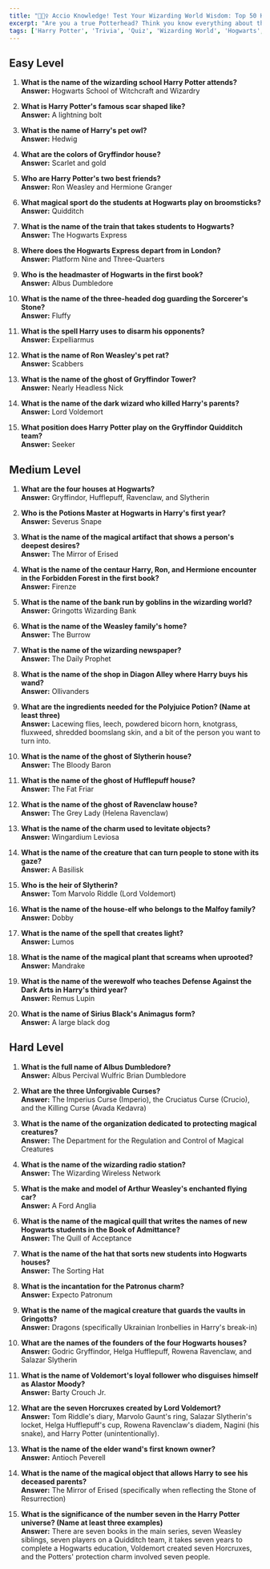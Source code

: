 ```yaml
---
title: "🧙🏻‍♀️ Accio Knowledge! Test Your Wizarding World Wisdom: Top 50 Harry Potter Trivia!"
excerpt: "Are you a true Potterhead? Think you know everything about the Boy Who Lived and the magical world he inhabits? Put your knowledge to the ultimate test with our comprehensive list of 50 Harry Potter trivia questions and answers!"
tags: ['Harry Potter', 'Trivia', 'Quiz', 'Wizarding World', 'Hogwarts', 'Magic', 'Books', 'Movies', 'Potterhead']
---
```


## Easy Level

1. **What is the name of the wizarding school Harry Potter attends?**  
   **Answer:** Hogwarts School of Witchcraft and Wizardry

2. **What is Harry Potter's famous scar shaped like?**  
   **Answer:** A lightning bolt

3. **What is the name of Harry's pet owl?**  
   **Answer:** Hedwig

4. **What are the colors of Gryffindor house?**  
   **Answer:** Scarlet and gold

5. **Who are Harry Potter's two best friends?**  
   **Answer:** Ron Weasley and Hermione Granger

6. **What magical sport do the students at Hogwarts play on broomsticks?**  
   **Answer:** Quidditch

7. **What is the name of the train that takes students to Hogwarts?**  
   **Answer:** The Hogwarts Express

8. **Where does the Hogwarts Express depart from in London?**  
   **Answer:** Platform Nine and Three-Quarters

9. **Who is the headmaster of Hogwarts in the first book?**  
   **Answer:** Albus Dumbledore

10. **What is the name of the three-headed dog guarding the Sorcerer's Stone?**  
   **Answer:** Fluffy

11. **What is the spell Harry uses to disarm his opponents?**  
   **Answer:** Expelliarmus

12. **What is the name of Ron Weasley's pet rat?**  
   **Answer:** Scabbers

13. **What is the name of the ghost of Gryffindor Tower?**  
   **Answer:** Nearly Headless Nick

14. **What is the name of the dark wizard who killed Harry's parents?**  
   **Answer:** Lord Voldemort

15. **What position does Harry Potter play on the Gryffindor Quidditch team?**  
   **Answer:** Seeker

## Medium Level

1. **What are the four houses at Hogwarts?**  
   **Answer:** Gryffindor, Hufflepuff, Ravenclaw, and Slytherin

2. **Who is the Potions Master at Hogwarts in Harry's first year?**  
   **Answer:** Severus Snape

3. **What is the name of the magical artifact that shows a person's deepest desires?**  
   **Answer:** The Mirror of Erised

4. **What is the name of the centaur Harry, Ron, and Hermione encounter in the Forbidden Forest in the first book?**  
   **Answer:** Firenze

5. **What is the name of the bank run by goblins in the wizarding world?**  
   **Answer:** Gringotts Wizarding Bank

6. **What is the name of the Weasley family's home?**  
   **Answer:** The Burrow

7. **What is the name of the wizarding newspaper?**  
   **Answer:** The Daily Prophet

8. **What is the name of the shop in Diagon Alley where Harry buys his wand?**  
   **Answer:** Ollivanders

9. **What are the ingredients needed for the Polyjuice Potion? (Name at least three)**  
   **Answer:** Lacewing flies, leech, powdered bicorn horn, knotgrass, fluxweed, shredded boomslang skin, and a bit of the person you want to turn into.

10. **What is the name of the ghost of Slytherin house?**  
   **Answer:** The Bloody Baron

11. **What is the name of the ghost of Hufflepuff house?**  
   **Answer:** The Fat Friar

12. **What is the name of the ghost of Ravenclaw house?**  
   **Answer:** The Grey Lady (Helena Ravenclaw)

13. **What is the name of the charm used to levitate objects?**  
   **Answer:** Wingardium Leviosa

14. **What is the name of the creature that can turn people to stone with its gaze?**  
   **Answer:** A Basilisk

15. **Who is the heir of Slytherin?**  
   **Answer:** Tom Marvolo Riddle (Lord Voldemort)

16. **What is the name of the house-elf who belongs to the Malfoy family?**  
   **Answer:** Dobby

17. **What is the name of the spell that creates light?**  
   **Answer:** Lumos

18. **What is the name of the magical plant that screams when uprooted?**  
   **Answer:** Mandrake

19. **What is the name of the werewolf who teaches Defense Against the Dark Arts in Harry's third year?**  
   **Answer:** Remus Lupin

20. **What is the name of Sirius Black's Animagus form?**  
   **Answer:** A large black dog

## Hard Level

1. **What is the full name of Albus Dumbledore?**  
   **Answer:** Albus Percival Wulfric Brian Dumbledore

2. **What are the three Unforgivable Curses?**  
   **Answer:** The Imperius Curse (Imperio), the Cruciatus Curse (Crucio), and the Killing Curse (Avada Kedavra)

3. **What is the name of the organization dedicated to protecting magical creatures?**  
   **Answer:** The Department for the Regulation and Control of Magical Creatures

4. **What is the name of the wizarding radio station?**  
   **Answer:** The Wizarding Wireless Network

5. **What is the make and model of Arthur Weasley's enchanted flying car?**  
   **Answer:** A Ford Anglia

6. **What is the name of the magical quill that writes the names of new Hogwarts students in the Book of Admittance?**  
   **Answer:** The Quill of Acceptance

7. **What is the name of the hat that sorts new students into Hogwarts houses?**  
   **Answer:** The Sorting Hat

8. **What is the incantation for the Patronus charm?**  
   **Answer:** Expecto Patronum

9. **What is the name of the magical creature that guards the vaults in Gringotts?**  
   **Answer:** Dragons (specifically Ukrainian Ironbellies in Harry's break-in)

10. **What are the names of the founders of the four Hogwarts houses?**  
   **Answer:** Godric Gryffindor, Helga Hufflepuff, Rowena Ravenclaw, and Salazar Slytherin

11. **What is the name of Voldemort's loyal follower who disguises himself as Alastor Moody?**  
   **Answer:** Barty Crouch Jr.

12. **What are the seven Horcruxes created by Lord Voldemort?**  
   **Answer:** Tom Riddle's diary, Marvolo Gaunt's ring, Salazar Slytherin's locket, Helga Hufflepuff's cup, Rowena Ravenclaw's diadem, Nagini (his snake), and Harry Potter (unintentionally).

13. **What is the name of the elder wand's first known owner?**  
   **Answer:** Antioch Peverell

14. **What is the name of the magical object that allows Harry to see his deceased parents?**  
   **Answer:** The Mirror of Erised (specifically when reflecting the Stone of Resurrection)

15. **What is the significance of the number seven in the Harry Potter universe? (Name at least three examples)**  
   **Answer:** There are seven books in the main series, seven Weasley siblings, seven players on a Quidditch team, it takes seven years to complete a Hogwarts education, Voldemort created seven Horcruxes, and the Potters' protection charm involved seven people.

